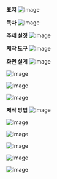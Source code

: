 
**표지**
![Image](https://github.com/user-attachments/assets/ac6b93aa-bc28-439d-94c1-b47fe6deece6)

**목차**
![Image](https://github.com/user-attachments/assets/f5d62140-6ee4-4154-8c8b-808bef40e599)

**주제 설정**
![Image](https://github.com/user-attachments/assets/9446dd0e-7e76-4d92-a629-c09fdd12b9ae)

**제작 도구**
![Image](https://github.com/user-attachments/assets/f5ce64b5-2324-4faa-a210-da8cfe066bbd)

**화면 설계**
![Image](https://github.com/user-attachments/assets/bbcc8d1b-b741-431c-bd40-e1b1115e5188)


![Image](https://github.com/user-attachments/assets/9d06bcc3-88f0-4fc8-9bc4-fa7b0639a4fc)

![Image](https://github.com/user-attachments/assets/aed4359f-acd9-4ef9-9527-3511ce94181e)

![Image](https://github.com/user-attachments/assets/ba5269f6-8403-4e52-987b-00386d51c4ca)

**제작 방법**
![Image](https://github.com/user-attachments/assets/aa1299f6-547d-49d3-a339-8d115f75113c)

![Image](https://github.com/user-attachments/assets/9f795988-79e9-4dbe-899c-b557d9811880)

![Image](https://github.com/user-attachments/assets/ff27fb15-f9eb-4c5f-8417-ddcf975b2b08)

![Image](https://github.com/user-attachments/assets/980045e2-beee-444c-959d-46cd4bcfd4a4)

![Image](https://github.com/user-attachments/assets/2cc96e40-5dd8-402d-922a-d809bba8c95a)

![Image](https://github.com/user-attachments/assets/e20a4967-a1a1-4183-9b6a-b748af21bc2a)
